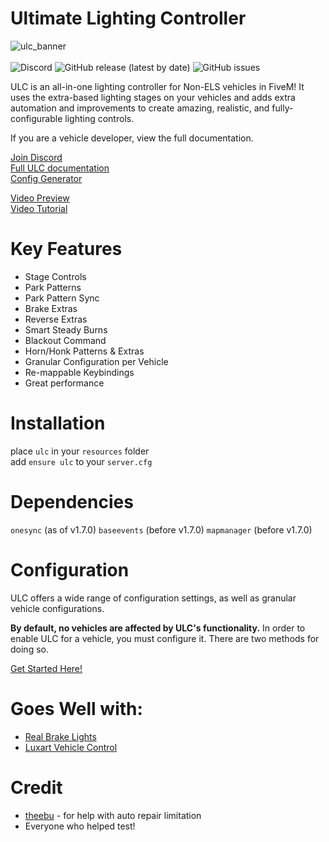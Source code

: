 # Ultimate Lighting Controller

![ulc_banner](https://user-images.githubusercontent.com/48927090/224608424-52e9505c-adc2-47dd-b5ab-30a5f933427f.png)<br><br>
<img alt="Discord" src="https://img.shields.io/discord/603591936372244501?label=Discord&logo=Discord&logoColor=white">
<img alt="GitHub release (latest by date)" src="https://img.shields.io/github/v/release/flohhhhh/ultimate-lighting-controller?label=Version">
<img alt="GitHub issues" src="https://img.shields.io/github/issues-raw/flohhhhh/ultimate-lighting-controller">

ULC is an all-in-one lighting controller for Non-ELS vehicles in FiveM! It uses the extra-based lighting stages on your vehicles and adds extra automation and improvements to create amazing, realistic, and fully-configurable lighting controls.

If you are a vehicle developer, view the full documentation.

[Join Discord](https://discord.gg/zH3k624aSv)<br>
[Full ULC documentation](https://docs.dwnstr.com/ulc/overview)<br>
[Config Generator](https://ulc.dwnstr.com/generator)

[Video Preview](https://www.youtube.com/watch?v=f1H6sohjTao)<br>
[Video Tutorial](https://youtu.be/FIF3qqRY0Ts)

# Key Features

- Stage Controls
- Park Patterns
- Park Pattern Sync
- Brake Extras
- Reverse Extras
- Smart Steady Burns
- Blackout Command
- Horn/Honk Patterns & Extras
- Granular Configuration per Vehicle
- Re-mappable Keybindings
- Great performance

# Installation

place `ulc` in your `resources` folder<br>
add `ensure ulc` to your `server.cfg`

# Dependencies

`onesync` (as of v1.7.0)
`baseevents` (before v1.7.0)
`mapmanager` (before v1.7.0) <!-- TODO double check if this is needed in current version)-->

# Configuration

ULC offers a wide range of configuration settings, as well as granular vehicle configurations.

**By default, no vehicles are affected by ULC's functionality.** In order to enable ULC for a vehicle, you must configure it. There are two methods for doing so.

[Get Started Here!](https://docs.dwnstr.com/ulc/overview)

# Goes Well with:

- [Real Brake Lights](https://github.com/Flohhhhh/real-brake-lights)
- [Luxart Vehicle Control](https://github.com/TrevorBarns/luxart-vehicle-control)

# Credit

- [theebu](https://github.com/theebu) - for help with auto repair limitation
- Everyone who helped test!
